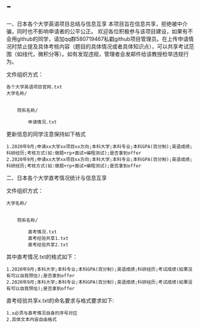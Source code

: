# -
一、日本各个大学英语项目总结与信息互享
本项目旨在信息共享，拒绝被中介骗，同时也不影响申请者的公平公正。
欢迎各位积极参与该项目建设，如果有不会用github的同学，请加qq群580719467私戳github项目管理员。在上传申请情况时禁止提及具体考核内容（题目的具体情况或者具体知识点），可以共享考试范围（如线代，微积分等）。如有发现违规，管理者会发邮件给该教授检举违规行为。

文件组织方式：

	各个大学英语项目官网.txt
	大学名称/
		
	
		院系名称/
	
			申请情况.txt
			
			
			
更新信息的同学注意保持如下格式

	1.2020年9月;申请xx大学xx项目xx方向;本科大学;本科专业;本科GPA(百分制);英语成绩;科研经历;考核方式(如:做题+rp+面试+编程测试);是否拿到offer
	2.2020年9月;申请xx大学xx项目xx方向;本科大学;本科专业;本科GPA(百分制);英语成绩;科研经历;考核方式(如:做题+rp+面试+编程测试);是否拿到offer


二、日本各个大学直考情况统计与信息互享

文件组织方式：

	大学名称/
		
	
		院系名称/
	
			直考情况.txt
			直考经验共享1.txt
			直考经验共享2.txt

其中直考情况.txt的格式如下：
	
	1.2020年9月;本科大学;本科专业;本科GPA(百分制);英语成绩;科研经历;考试成绩(如果没有可以自我预估);是否拿到offer
	2.2020年9月;本科大学;本科专业;本科GPA(百分制);英语成绩;科研经历;考试成绩(如果没有可以自我预估);是否拿到offer
	
直考经验共享x.txt的命名要求与格式要求如下:

	1.x必须与直考情况自身的序号对应
	2.具体文本内容自由格式
	
